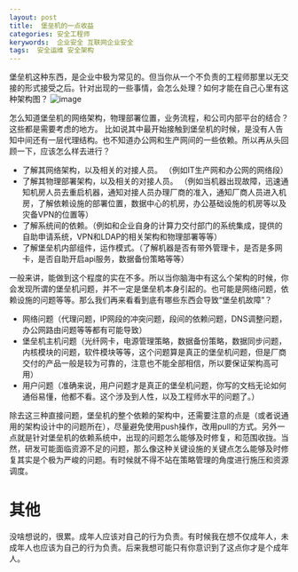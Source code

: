 ```yaml
---
layout: post
title:  堡垒机的一点收益
categories: 安全工程师
kerywords:  企业安全 互联网企业安全
tags:  安全运维 安全架构
---
```


堡垒机这种东西，是企业中极为常见的。但当你从一个不负责的工程师那里以无交接的形式接受之后。针对出现的一些事情，会怎么处理？如何才能在自己心里有这种架构图？
![image](https://img.iami.xyz/images/68079125-3f3e4e80-fe1f-11e9-89e7-e1bb1db8f875.png)

怎么知道堡垒机的网络架构，物理部署位置，业务流程，和公司内部平台的结合？这些都是需要考虑的地方。
比如说其中最开始接触到堡垒机的时候，是没有人告知中间还有一层代理结构。也不知道办公网和生产网间的一些依赖。所以再从头回顾一下，应该怎么样去进行？

* 了解其网络架构，以及相关的对接人员。 （例如IT生产网和办公网的网络段）
* 了解其物理部署架构，以及相关的对接人员。 （例如当机器出现故障，迅速通知机房人员去重启机器，通知对接人员办理厂商的准入，通知厂商人员进入机房，了解依赖设施的部署位置，数据中心的机房，办公基础设施的机房等以及灾备VPN的位置等）
* 了解系统间的依赖。（例如和企业自身的计算力交付部门的系统集成，提供的自助申请系统，VPN和LDAP的相关架构和物理部署等等）
* 了解堡垒机内部组件，运作模式。（了解机器是否有带外管理卡，是否是多网卡，是否自助开启api服务，数据备份策略等等）

一般来讲，能做到这个程度的实在不多。所以当你脑海中有这么个架构的时候，你会发现所谓的堡垒机问题，并不一定是堡垒机本身引起的。也可能是网络问题，依赖设施的问题等等。那么我们再来看看到底有哪些东西会导致“堡垒机故障”？

* 网络问题（代理问题，IP网段的冲突问题，段间的依赖问题，DNS调整问题，办公网路由问题等等都有可能导致）
* 堡垒机主机问题（光纤网卡，电源管理策略，数据备份策略，数据同步问题，内核模块的问题，软件模块等等，这个问题算是真正的堡垒机问题，但是厂商交付的产品一般是较为可靠的，注意也不能全部相信，所以要保证架构高可用）
* 用户问题（准确来说，用户问题才是真正的堡垒机问题，你写的文档无论如何通俗易懂，他都不看。这个涉及到人性，以及工程师水平的问题了。）

除去这三种直接问题，堡垒机的整个依赖的架构中，还需要注意的点是（或者说通用的架构设计中的问题所在），尽量避免使用push操作，改用pull的方式。另外一点就是针对堡垒机的依赖系统中，出现的问题怎么能够及时修复，和范围收拢。当然，研发可能面临资源不足的问题，那么像这种关键设施的关键点怎么能够及时修复其实是个极为严峻的问题。有时候就不得不站在策略管理的角度进行施压和资源调度。


# 其他
没啥想说的，很累。成年人应该对自己的行为负责。有时候我在想不仅成年人，未成年人也应该为自己的行为负责。后来我想可能只有你意识到了这点你才是个成年人。